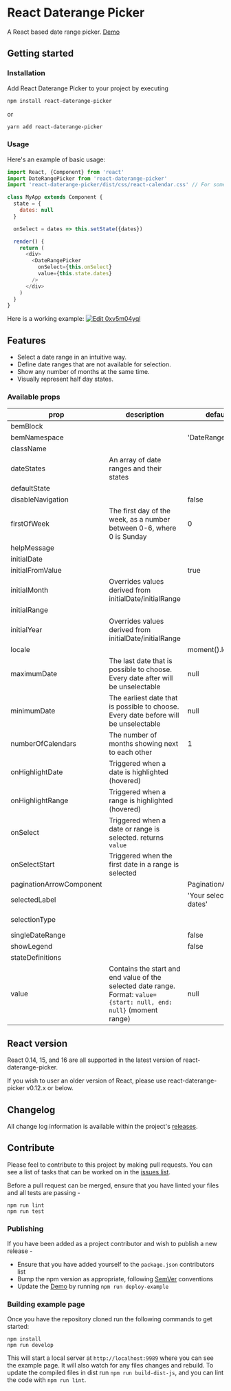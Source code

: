 React Daterange Picker
======================

A React based date range picker. [Demo](http://onefinestay.github.io/react-daterange-picker/)

## Getting started
### Installation

Add React Daterange Picker to your project by executing

```bash
npm install react-daterange-picker
```
or
```bash
yarn add react-daterange-picker
```

### Usage

Here's an example of basic usage:

```js
import React, {Component} from 'react'
import DateRangePicker from 'react-daterange-picker'
import 'react-daterange-picker/dist/css/react-calendar.css' // For some basic styling. (OPTIONAL)

class MyApp extends Component {
  state = {
    dates: null
  }

  onSelect = dates => this.setState({dates})

  render() {
    return (
      <div>
        <DateRangePicker
          onSelect={this.onSelect}
          value={this.state.dates}
        />
      </div>
    )
  }
}
```

Here is a working example:
[![Edit 0xv5m04yql](https://codesandbox.io/static/img/play-codesandbox.svg)](https://codesandbox.io/s/0xv5m04yql?initialpath=%2Fsrc%2FDateRangeExample.js)

## Features

* Select a date range in an intuitive way.
* Define date ranges that are not available for selection.
* Show any number of months at the same time.
* Visually represent half day states.

### Available props
|prop|description|default|type|
|--|----|--|----|
|bemBlock|||String|
|bemNamespace||'DateRangePicker'|String|
|className|||String|
|dateStates|An array of date ranges and their states||Array|
|defaultState|||String|
|disableNavigation||false|Boolean|
|firstOfWeek|The first day of the week, as a number between 0-6, where 0 is Sunday|0|Integer|
|helpMessage|| |String|
|initialDate|| |Date|
|initialFromValue||true|Boolean|
|initialMonth|Overrides values derived from initialDate/initialRange| |Integer|
|initialRange|| |Object|
|initialYear|Overrides values derived from initialDate/initialRange| |Integer|
|locale||moment().locale()|String|
|maximumDate|The last date that is possible to choose. Every date after will be unselectable|null|Moment or Date|
|minimumDate|The earliest date that is possible to choose. Every date before will be unselectable |null|Moment or Date|
|numberOfCalendars|The number of months showing next to each other|1|Integer|
|onHighlightDate|Triggered when a date is highlighted (hovered)| |Function|
|onHighlightRange|Triggered when a range is highlighted (hovered)| |Function|
|onSelect|Triggered when a date or range is selected. returns `value`| | `({start, end}) => this.setState({start, end})` |
|onSelectStart|Triggered when the first date in a range is selected| |Function|
|paginationArrowComponent||PaginationArrow|Component|
|selectedLabel||'Your selected dates'|String|
|selectionType|| |String (`single` or `range`)|
|singleDateRange||false|Boolean|
|showLegend||false|Boolean|
|stateDefinitions|| |Object|
|value|Contains the start and end value of the selected date range. Format: `value={start: null, end: null}` (moment range)|null|Moment|




## React version

React 0.14, 15, and 16 are all supported in the latest version of react-daterange-picker.

If you wish to user an older version of React, please use react-daterange-picker v0.12.x or below.

## Changelog

All change log information is available within the project's [releases](https://github.com/onefinestay/react-daterange-picker/releases).

## Contribute

Please feel to contribute to this project by making pull requests. You can see a
list of tasks that can be worked on in the [issues list](https://github.com/onefinestay/react-daterange-picker/issues).

Before a pull request can be merged, ensure that you have linted your files and all tests are passing -

```shell
npm run lint
npm run test
```

### Publishing

If you have been added as a project contributor and wish to publish a new release -

  - Ensure that you have added yourself to the `package.json` contributors list
  - Bump the npm version as appropriate, following [SemVer](http://semver.org/) conventions
  - Update the [Demo](http://onefinestay.github.io/react-daterange-picker/) by running `npm run deploy-example`

### Building example page

Once you have the repository cloned run the following commands to get started:

```shell
npm install
npm run develop
```

This will start a local server at `http://localhost:9989` where you can see the
example page. It will also watch for any files changes and rebuild.
To update the compiled files in dist run `npm run build-dist-js`, and you can
lint the code with `npm run lint`.
